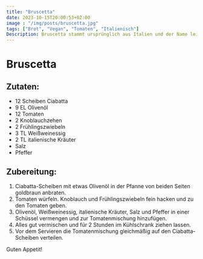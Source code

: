 ```yaml
---
title: "Bruscetta"
date: 2023-10-15T20:00:53+02:00
image : "/img/posts/bruscetta.jpg"
tags: ["Brot", "Vegan", "Tomaten", "Italienisch"]
Description: Bruscetta stammt ursprünglich aus Italien und der Name leitet sich vom italienischen Wort "bruscare" ab, was "anrösten" bedeutet, in Bezug auf das geröstete Brot, auf dem die Tomatenmischung serviert wird.
---
```

# Bruscetta

## Zutaten:
- 12 Scheiben Ciabatta
- 9 EL Olivenöl
- 12 Tomaten
- 2 Knoblauchzehen
- 2 Frühlingszwiebeln
- 3 TL Weißweinessig
- 2 TL italienische Kräuter
- Salz
- Pfeffer

## Zubereitung:
1. Ciabatta-Scheiben mit etwas Olivenöl in der Pfanne von beiden Seiten goldbraun anbraten.
2. Tomaten würfeln. Knoblauch und Frühlingszwiebeln fein hacken und zu den Tomaten geben.
3. Olivenöl, Weißweinessig, italienische Kräuter, Salz und Pfeffer in einer Schüssel vermengen und zur Tomatenmischung hinzufügen.
4. Alles gut vermischen und für 2 Stunden im Kühlschrank ziehen lassen.
5. Vor dem Servieren die Tomatenmischung gleichmäßig auf den Ciabatta-Scheiben verteilen.

Guten Appetit!
